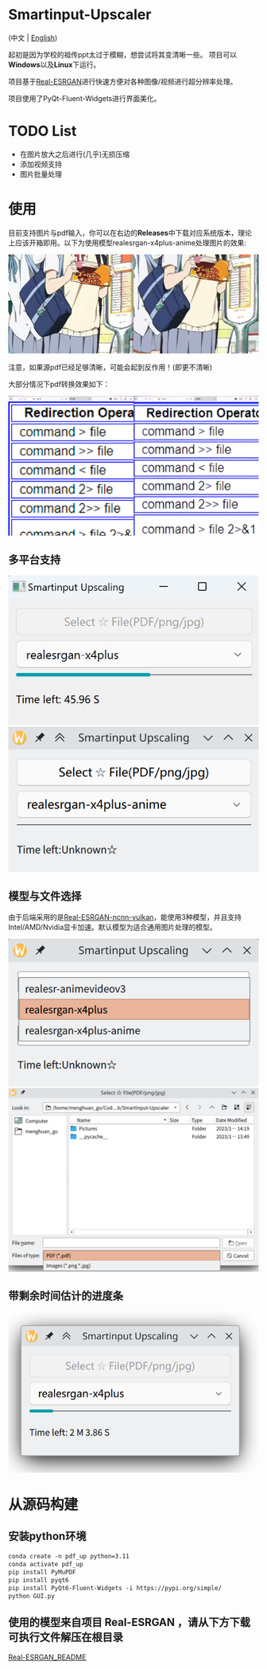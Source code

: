 # Smartinput-Upscaler
(中文 | [English](README_en.md))

起初是因为学校的祖传ppt太过于模糊，想尝试将其变清晰一些。
项目可以<b>Windows</b>以及<b>Linux</b>下运行。

项目基于[Real-ESRGAN](https://github.com/xinntao/Real-ESRGAN)进行快速方便对各种图像/视频进行超分辨率处理。

项目使用了PyQt-Fluent-Widgets进行界面美化。

# TODO List

-   在图片放大之后进行(几乎)无损压缩
-   添加视频支持
-   图片批量处理

# 使用
目前支持图片与pdf输入，你可以在右边的<b>Releases</b>中下载对应系统版本，理论上应该开箱即用。以下为使用模型realesrgan-x4plus-anime处理图片的效果:

![pic](Pictures/Pic_compare.png)

注意，如果源pdf已经足够清晰，可能会起到反作用！(即更不清晰)

大部分情况下pdf转换效果如下：

![pdf](Pictures/PDF_compare.png)

## 多平台支持

![win](Pictures/Windows_start.png)
![Linux](Pictures/Linux_start.png)

## 模型与文件选择

由于后端采用的是[Real-ESRGAN-ncnn-vulkan](https://github.com/xinntao/Real-ESRGAN-ncnn-vulkan)，能使用3种模型，并且支持Intel/AMD/Nvidia显卡加速。默认模型为适合通用图片处理的模型。

![model](Pictures/Model_choose.png)
![Select](Pictures/File_choose.png)

## 带剩余时间估计的进度条

![progress](Pictures/Progress_time.png)

# 从源码构建

## 安装python环境
    conda create -n pdf_up python=3.11
    conda activate pdf_up
    pip install PyMuPDF
    pip install pyqt6
    pip install PyQt6-Fluent-Widgets -i https://pypi.org/simple/
    python GUI.py
## 使用的模型来自项目 Real-ESRGAN ，请从下方下载可执行文件解压在根目录
[Real-ESRGAN_README](https://github.com/xinntao/Real-ESRGAN/blob/master/README_CN.md#%E4%BE%BF%E6%90%BA%E7%89%88%EF%BC%88%E7%BB%BF%E8%89%B2%E7%89%88%EF%BC%89%E5%8F%AF%E6%89%A7%E8%A1%8C%E6%96%87%E4%BB%B6)
